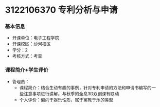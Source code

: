 # 3122106370 专利分析与申请
### 基本信息
- 开课单位：电子工程学院
- 开课校区：沙河校区
- 学分：2
- 考核方式：考查
### 课程简介+学生评价
- 管理员：
  - 课程简介：结合生动有趣的事例，针对专利申请的方法和申请书编写的一些注意事项进行讲解，与秋季的全息3D双创课有联动
  - 个人评价：偏向于娱乐性质，属于寓教于乐的类型